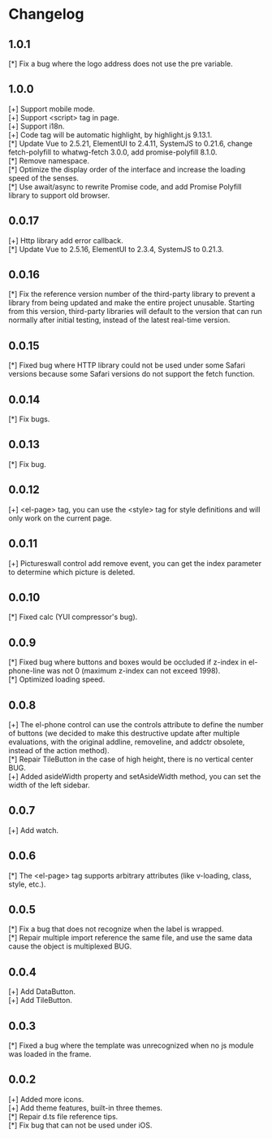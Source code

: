 # Changelog

## 1.0.1
[\*] Fix a bug where the logo address does not use the pre variable.

## 1.0.0
[+] Support mobile mode.  
[+] Support &lt;script&gt; tag in page.  
[+] Support i18n.  
[+] Code tag will be automatic highlight, by highlight.js 9.13.1.  
[\*] Update Vue to 2.5.21, ElementUI to 2.4.11, SystemJS to 0.21.6, change fetch-polyfill to whatwg-fetch 3.0.0, add promise-polyfill 8.1.0.  
[\*] Remove namespace.  
[\*] Optimize the display order of the interface and increase the loading speed of the senses.  
[\*] Use await/async to rewrite Promise code, and add Promise Polyfill library to support old browser.

## 0.0.17
[+] Http library add error callback.  
[\*] Update Vue to 2.5.16, ElementUI to 2.3.4, SystemJS to 0.21.3.

## 0.0.16
[\*] Fix the reference version number of the third-party library to prevent a library from being updated and make the entire project unusable. Starting from this version, third-party libraries will default to the version that can run normally after initial testing, instead of the latest real-time version.

## 0.0.15
[\*] Fixed bug where HTTP library could not be used under some Safari versions because some Safari versions do not support the fetch function.

## 0.0.14
[\*] Fix bugs.

## 0.0.13
[\*] Fix bug.

## 0.0.12
[+] &lt;el-page&gt; tag, you can use the &lt;style&gt; tag for style definitions and will only work on the current page.

## 0.0.11
[+] Pictureswall control add remove event, you can get the index parameter to determine which picture is deleted.

## 0.0.10
[\*] Fixed calc (YUI compressor's bug).

## 0.0.9
[\*] Fixed bug where buttons and boxes would be occluded if z-index in el-phone-line was not 0 (maximum z-index can not exceed 1998).  
[\*] Optimized loading speed.

## 0.0.8
[+] The el-phone control can use the controls attribute to define the number of buttons (we decided to make this destructive update after multiple evaluations, with the original addline, removeline, and addctr obsolete, instead of the action method).  
[\*] Repair TileButton in the case of high height, there is no vertical center BUG.  
[+] Added asideWidth property and setAsideWidth method, you can set the width of the left sidebar.

## 0.0.7
[+] Add watch.

## 0.0.6
[\*] The &lt;el-page&gt; tag supports arbitrary attributes (like v-loading, class, style, etc.).

## 0.0.5
[\*] Fix a bug that does not recognize when the label is wrapped.  
[\*] Repair multiple import reference the same file, and use the same data cause the object is multiplexed BUG.

## 0.0.4
[+] Add DataButton.  
[+] Add TileButton.

## 0.0.3
[\*] Fixed a bug where the template was unrecognized when no js module was loaded in the frame.

## 0.0.2
[+] Added more icons.  
[+] Add theme features, built-in three themes.  
[\*] Repair d.ts file reference tips.  
[\*] Fix bug that can not be used under iOS.